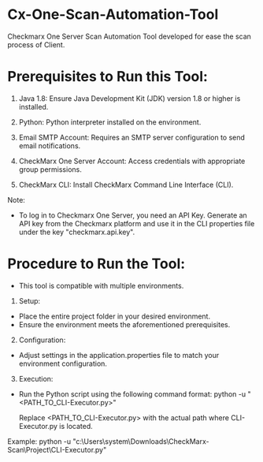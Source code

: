 # Cx-One-Scan-Automation-Tool
Checkmarx One Server Scan Automation Tool developed for ease the scan process of Client.

# Prerequisites to Run this Tool:

1. Java 1.8: Ensure Java Development Kit (JDK) version 1.8 or higher is installed.

2. Python: Python interpreter installed on the environment.

3. Email SMTP Account: Requires an SMTP server configuration to send email notifications.

4. CheckMarx One Server Account: Access credentials with appropriate group permissions.

5. CheckMarx CLI: Install CheckMarx Command Line Interface (CLI).


Note:

- To log in to Checkmarx One Server, you need an API Key. Generate an API key from the Checkmarx platform and use it in the CLI properties file under the key "checkmarx.api.key".

# Procedure to Run the Tool:

- This tool is compatible with multiple environments.

1. Setup:

- Place the entire project folder in your desired environment.
- Ensure the environment meets the aforementioned prerequisites.

2. Configuration:

- Adjust settings in the application.properties file to match your environment configuration.

3. Execution:

- Run the Python script using the following command format:
    python -u "<PATH_TO_CLI-Executor.py>"

    Replace <PATH_TO_CLI-Executor.py> with the actual path where CLI-Executor.py is located.

Example:
    python -u "c:\Users\system\Downloads\CheckMarx-Scan\Project\CLI-Executor.py"

